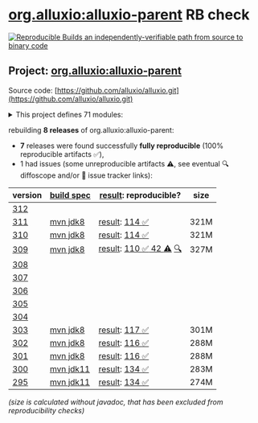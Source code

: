 [org.alluxio:alluxio-parent](https://central.sonatype.com/artifact/org.alluxio/alluxio-parent/versions) RB check
=======

[![Reproducible Builds](https://reproducible-builds.org/images/logos/rb.svg) an independently-verifiable path from source to binary code](https://reproducible-builds.org/)

## Project: [org.alluxio:alluxio-parent](https://central.sonatype.com/artifact/org.alluxio/alluxio-parent/versions)

Source code: [https://github.com/alluxio/alluxio.git](https://github.com/alluxio/alluxio.git)

<details><summary>This project defines 71 modules:</summary>

* [org.alluxio:alluxio-assembly](https://central.sonatype.com/artifact/org.alluxio/alluxio-assembly/311)
* [org.alluxio:alluxio-assembly-client](https://central.sonatype.com/artifact/org.alluxio/alluxio-assembly-client/311)
* [org.alluxio:alluxio-assembly-server](https://central.sonatype.com/artifact/org.alluxio/alluxio-assembly-server/311)
* [org.alluxio:alluxio-common](https://central.sonatype.com/artifact/org.alluxio/alluxio-common/311)
* [org.alluxio:alluxio-core](https://central.sonatype.com/artifact/org.alluxio/alluxio-core/311)
* [org.alluxio:alluxio-core-client](https://central.sonatype.com/artifact/org.alluxio/alluxio-core-client/311)
* [org.alluxio:alluxio-core-client-fs](https://central.sonatype.com/artifact/org.alluxio/alluxio-core-client-fs/311)
* [org.alluxio:alluxio-core-client-hdfs](https://central.sonatype.com/artifact/org.alluxio/alluxio-core-client-hdfs/311)
* [org.alluxio:alluxio-core-client-hdfs3](https://central.sonatype.com/artifact/org.alluxio/alluxio-core-client-hdfs3/311)
* [org.alluxio:alluxio-core-common](https://central.sonatype.com/artifact/org.alluxio/alluxio-core-common/311)
* [org.alluxio:alluxio-core-server](https://central.sonatype.com/artifact/org.alluxio/alluxio-core-server/311)
* [org.alluxio:alluxio-core-server-common](https://central.sonatype.com/artifact/org.alluxio/alluxio-core-server-common/311)
* [org.alluxio:alluxio-core-server-master](https://central.sonatype.com/artifact/org.alluxio/alluxio-core-server-master/311)
* [org.alluxio:alluxio-core-server-proxy](https://central.sonatype.com/artifact/org.alluxio/alluxio-core-server-proxy/311)
* [org.alluxio:alluxio-core-server-worker](https://central.sonatype.com/artifact/org.alluxio/alluxio-core-server-worker/311)
* [org.alluxio:alluxio-core-transport](https://central.sonatype.com/artifact/org.alluxio/alluxio-core-transport/311)
* [org.alluxio:alluxio-dora](https://central.sonatype.com/artifact/org.alluxio/alluxio-dora/311)
* [org.alluxio:alluxio-examples](https://central.sonatype.com/artifact/org.alluxio/alluxio-examples/311)
* [org.alluxio:alluxio-integration](https://central.sonatype.com/artifact/org.alluxio/alluxio-integration/311)
* [org.alluxio:alluxio-integration-fuse](https://central.sonatype.com/artifact/org.alluxio/alluxio-integration-fuse/311)
* [org.alluxio:alluxio-integration-jnifuse](https://central.sonatype.com/artifact/org.alluxio/alluxio-integration-jnifuse/311)
* [org.alluxio:alluxio-integration-jnifuse-fs](https://central.sonatype.com/artifact/org.alluxio/alluxio-integration-jnifuse-fs/311)
* [org.alluxio:alluxio-integration-jnifuse-native](https://central.sonatype.com/artifact/org.alluxio/alluxio-integration-jnifuse-native/311)
* [org.alluxio:alluxio-integration-tools](https://central.sonatype.com/artifact/org.alluxio/alluxio-integration-tools/311)
* [org.alluxio:alluxio-integration-tools-hms](https://central.sonatype.com/artifact/org.alluxio/alluxio-integration-tools-hms/311)
* [org.alluxio:alluxio-integration-tools-validation](https://central.sonatype.com/artifact/org.alluxio/alluxio-integration-tools-validation/311)
* [org.alluxio:alluxio-job](https://central.sonatype.com/artifact/org.alluxio/alluxio-job/311)
* [org.alluxio:alluxio-job-client](https://central.sonatype.com/artifact/org.alluxio/alluxio-job-client/311)
* [org.alluxio:alluxio-job-common](https://central.sonatype.com/artifact/org.alluxio/alluxio-job-common/311)
* [org.alluxio:alluxio-job-server](https://central.sonatype.com/artifact/org.alluxio/alluxio-job-server/311)
* [org.alluxio:alluxio-microbench](https://central.sonatype.com/artifact/org.alluxio/alluxio-microbench/311)
* [org.alluxio:alluxio-minicluster](https://central.sonatype.com/artifact/org.alluxio/alluxio-minicluster/311)
* [org.alluxio:alluxio-parent](https://central.sonatype.com/artifact/org.alluxio/alluxio-parent/311)
* [org.alluxio:alluxio-shaded](https://central.sonatype.com/artifact/org.alluxio/alluxio-shaded/311)
* [org.alluxio:alluxio-shaded-client](https://central.sonatype.com/artifact/org.alluxio/alluxio-shaded-client/311)
* [org.alluxio:alluxio-shaded-hadoop3-client](https://central.sonatype.com/artifact/org.alluxio/alluxio-shaded-hadoop3-client/311)
* [org.alluxio:alluxio-shell](https://central.sonatype.com/artifact/org.alluxio/alluxio-shell/311)
* [org.alluxio:alluxio-stress](https://central.sonatype.com/artifact/org.alluxio/alluxio-stress/311)
* [org.alluxio:alluxio-stress-common](https://central.sonatype.com/artifact/org.alluxio/alluxio-stress-common/311)
* [org.alluxio:alluxio-stress-shell](https://central.sonatype.com/artifact/org.alluxio/alluxio-stress-shell/311)
* [org.alluxio:alluxio-table](https://central.sonatype.com/artifact/org.alluxio/alluxio-table/311)
* [org.alluxio:alluxio-table-base](https://central.sonatype.com/artifact/org.alluxio/alluxio-table-base/311)
* [org.alluxio:alluxio-table-client](https://central.sonatype.com/artifact/org.alluxio/alluxio-table-client/311)
* [org.alluxio:alluxio-table-server](https://central.sonatype.com/artifact/org.alluxio/alluxio-table-server/311)
* [org.alluxio:alluxio-table-server-common](https://central.sonatype.com/artifact/org.alluxio/alluxio-table-server-common/311)
* [org.alluxio:alluxio-table-server-master](https://central.sonatype.com/artifact/org.alluxio/alluxio-table-server-master/311)
* [org.alluxio:alluxio-table-server-underdb](https://central.sonatype.com/artifact/org.alluxio/alluxio-table-server-underdb/311)
* [org.alluxio:alluxio-table-server-underdb-glue](https://central.sonatype.com/artifact/org.alluxio/alluxio-table-server-underdb-glue/311)
* [org.alluxio:alluxio-table-server-underdb-hive](https://central.sonatype.com/artifact/org.alluxio/alluxio-table-server-underdb-hive/311)
* [org.alluxio:alluxio-table-shell](https://central.sonatype.com/artifact/org.alluxio/alluxio-table-shell/311)
* [org.alluxio:alluxio-tests](https://central.sonatype.com/artifact/org.alluxio/alluxio-tests/311)
* [org.alluxio:alluxio-tests-integration](https://central.sonatype.com/artifact/org.alluxio/alluxio-tests-integration/311)
* [org.alluxio:alluxio-tests-testcontainers](https://central.sonatype.com/artifact/org.alluxio/alluxio-tests-testcontainers/311)
* [org.alluxio:alluxio-underfs](https://central.sonatype.com/artifact/org.alluxio/alluxio-underfs/311)
* [org.alluxio:alluxio-underfs-abfs](https://central.sonatype.com/artifact/org.alluxio/alluxio-underfs-abfs/311)
* [org.alluxio:alluxio-underfs-adl](https://central.sonatype.com/artifact/org.alluxio/alluxio-underfs-adl/311)
* [org.alluxio:alluxio-underfs-cephfs](https://central.sonatype.com/artifact/org.alluxio/alluxio-underfs-cephfs/311)
* [org.alluxio:alluxio-underfs-cephfs-hadoop](https://central.sonatype.com/artifact/org.alluxio/alluxio-underfs-cephfs-hadoop/311)
* [org.alluxio:alluxio-underfs-cos](https://central.sonatype.com/artifact/org.alluxio/alluxio-underfs-cos/311)
* [org.alluxio:alluxio-underfs-cosn](https://central.sonatype.com/artifact/org.alluxio/alluxio-underfs-cosn/311)
* [org.alluxio:alluxio-underfs-gcs](https://central.sonatype.com/artifact/org.alluxio/alluxio-underfs-gcs/311)
* [org.alluxio:alluxio-underfs-hdfs](https://central.sonatype.com/artifact/org.alluxio/alluxio-underfs-hdfs/311)
* [org.alluxio:alluxio-underfs-kodo](https://central.sonatype.com/artifact/org.alluxio/alluxio-underfs-kodo/311)
* [org.alluxio:alluxio-underfs-local](https://central.sonatype.com/artifact/org.alluxio/alluxio-underfs-local/311)
* [org.alluxio:alluxio-underfs-obs](https://central.sonatype.com/artifact/org.alluxio/alluxio-underfs-obs/311)
* [org.alluxio:alluxio-underfs-oss](https://central.sonatype.com/artifact/org.alluxio/alluxio-underfs-oss/311)
* [org.alluxio:alluxio-underfs-ozone](https://central.sonatype.com/artifact/org.alluxio/alluxio-underfs-ozone/311)
* [org.alluxio:alluxio-underfs-s3a](https://central.sonatype.com/artifact/org.alluxio/alluxio-underfs-s3a/311)
* [org.alluxio:alluxio-underfs-swift](https://central.sonatype.com/artifact/org.alluxio/alluxio-underfs-swift/311)
* [org.alluxio:alluxio-underfs-wasb](https://central.sonatype.com/artifact/org.alluxio/alluxio-underfs-wasb/311)
* [org.alluxio:alluxio-underfs-web](https://central.sonatype.com/artifact/org.alluxio/alluxio-underfs-web/311)
</details>

rebuilding **8 releases** of org.alluxio:alluxio-parent:
- **7** releases were found successfully **fully reproducible** (100% reproducible artifacts :white_check_mark:),
- 1 had issues (some unreproducible artifacts :warning:, see eventual :mag: diffoscope and/or :memo: issue tracker links):

| version | [build spec](/BUILDSPEC.md) | [result](https://reproducible-builds.org/docs/jvm/): reproducible? | size |
| -- | --------- | ------ | -- |
| [312](https://central.sonatype.com/artifact/org.alluxio/alluxio-parent/312/pom) | | | |
| [311](https://central.sonatype.com/artifact/org.alluxio/alluxio-parent/311/pom) | [mvn jdk8](alluxio-311.buildspec) | [result](alluxio-parent-311.buildinfo): [114 :white_check_mark: ](alluxio-parent-311.buildcompare) | 321M |
| [310](https://central.sonatype.com/artifact/org.alluxio/alluxio-parent/310/pom) | [mvn jdk8](alluxio-310.buildspec) | [result](alluxio-parent-310.buildinfo): [114 :white_check_mark: ](alluxio-parent-310.buildcompare) | 321M |
| [309](https://central.sonatype.com/artifact/org.alluxio/alluxio-parent/309/pom) | [mvn jdk8](alluxio-309.buildspec) | [result](alluxio-parent-309.buildinfo): [110 :white_check_mark:  42 :warning:](alluxio-parent-309.buildcompare) [:mag:](alluxio-parent-309.diffoscope) | 327M |
| [308](https://central.sonatype.com/artifact/org.alluxio/alluxio-parent/308/pom) | | | |
| [307](https://central.sonatype.com/artifact/org.alluxio/alluxio-parent/307/pom) | | | |
| [306](https://central.sonatype.com/artifact/org.alluxio/alluxio-parent/306/pom) | | | |
| [305](https://central.sonatype.com/artifact/org.alluxio/alluxio-parent/305/pom) | | | |
| [304](https://central.sonatype.com/artifact/org.alluxio/alluxio-parent/304/pom) | | | |
| [303](https://central.sonatype.com/artifact/org.alluxio/alluxio-parent/303/pom) | [mvn jdk8](alluxio-303.buildspec) | [result](alluxio-parent-303.buildinfo): [117 :white_check_mark: ](alluxio-parent-303.buildcompare) | 301M |
| [302](https://central.sonatype.com/artifact/org.alluxio/alluxio-parent/302/pom) | [mvn jdk8](alluxio-302.buildspec) | [result](alluxio-parent-302.buildinfo): [116 :white_check_mark: ](alluxio-parent-302.buildcompare) | 288M |
| [301](https://central.sonatype.com/artifact/org.alluxio/alluxio-parent/301/pom) | [mvn jdk8](alluxio-301.buildspec) | [result](alluxio-parent-301.buildinfo): [116 :white_check_mark: ](alluxio-parent-301.buildcompare) | 288M |
| [300](https://central.sonatype.com/artifact/org.alluxio/alluxio-parent/300/pom) | [mvn jdk11](alluxio-300.buildspec) | [result](alluxio-parent-300.buildinfo): [134 :white_check_mark: ](alluxio-parent-300.buildcompare) | 283M |
| [295](https://central.sonatype.com/artifact/org.alluxio/alluxio-parent/295/pom) | [mvn jdk11](alluxio-295.buildspec) | [result](alluxio-parent-295.buildinfo): [134 :white_check_mark: ](alluxio-parent-295.buildcompare) | 274M |

<i>(size is calculated without javadoc, that has been excluded from reproducibility checks)</i>
